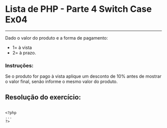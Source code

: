 # Lista de PHP - Parte 4 Switch Case Ex04

***

Dado o valor do produto e a forma de pagamento:
* 1= à vista
* 2= à prazo.

### Instruções:
Se o  produto for pago  à  vista  aplique  um desconto  de  10% antes  de mostrar o valor final, senão informe o mesmo valor do produto.

## Resolução do exercício:

```

<?php
...
?>

```